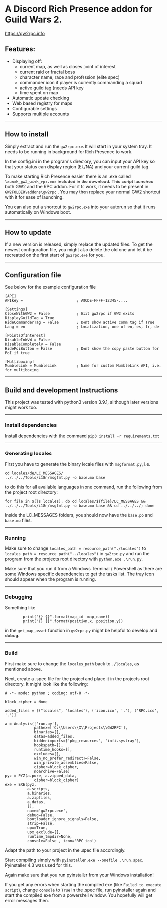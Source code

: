 # A Discord Rich Presence addon for Guild Wars 2.

https://gw2rpc.info

## Features:
* Displaying off:
   + current map, as well as closes point of interest
   + current raid or fractal boss
   + character name, race and profession (elite spec)
   + commander icon if player is currently commanding a squad
   + active guild tag (needs API key)
   + time spent on map
* Automatic update checking
* Web based registry for maps
* Configurable settings
* Supports multiple accounts
---
## How to install
Simply extract and run the `gw2rpc.exe`. It will start in your system tray. It needs to be running in background for Rich Presence to work.

In the config.ini in the program's directory, you can input your API key so that your status can display region (EU/NA) and your current guild tag.

To make starting Rich Presence easier, there is an .exe called `launch_gw2_with_rpc.exe` included in the download. This script launches both GW2 and the RPC addon. For it to work, it needs to be present in `GW2FOLDER\addons\gw2rpc` . You may then replace your normal GW2 shortcut with it for ease of launching.

You can also put a shortcut to `gw2rpc.exe` into your autorun so that it runs automatically on Windows boot.

---
## How to update
If a new version is released, simply replace the updated files. To get the newest configuration file, you might also delete the old one and let it be recreated on the first start of `gw2rpc.exe` for you.

---
## Configuration file
See below for the example configuration file
```
[API]
APIkey =                        ; ABCDE-FFFF-12345-....

[Settings]
CloseWithGW2 = False            ; Exit gw2rpc if GW2 exits
DisplayGuildTag = True          
HideCommanderTag = False        ; Dont show active comm tag if True
Lang = en                       ; Localization, one of en, es, fr, de

[PointsOfInterest]
DisableInWvW = False
DisableCompletely = False
HidePoiButton = False           ; Dont show the copy paste button for PoI if true

[Multiboxing]
MumbleLink = MumbleLink         ; Name for custom MumbleLink API, i.e. for multiboxing
```
---
## Build and development Instructions
This project was tested with python3 version 3.9.1, allthough later versions might work too.

---
### Install dependencies
Install dependencies with the command `pip3 install -r requirements.txt`

---
### Generating locales
First you have to generate the binary locale files with `msgformat.py`, i.e.
```
cd locales/de/LC_MESSAGES/
../../../Tools/i18n/msgfmt.py -o base.mo base
```
to do this for all available languages in one command, run the following from the project root directory:
```
for file in $(ls locales); do cd locales/${file}/LC_MESSAGES && ../../../Tools/i18n/msgfmt.py -o base.mo base && cd ../../../; done
```
Inside the LC_MESSAGES folders, you should now have the `base.po` and `base.mo` files.

---
### Running
Make sure to change `locales_path = resource_path("./locales")` to `locales_path = resource_path("../locales")` in `gw2rpc.py` and run the program from the projects root directory with `python.exe .\run.py`.

 Make sure that you run it from a Windows Terminal / Powershell as there are some Windows specific dependencies to get the tasks list. The tray icon should appear when the program is running.

---
### Debugging
Something like 
```
        print("{} {}".format(map_id, map_name))
        print("{} {}".format(position.x, position.y))
```
in the `get_map_asset` function in `gw2rpc.py` might be helpful to develop and debug.

---
### Build
First make sure to change the `locales_path` back to `./locales`, as mentioned above.

Next, create a .spec file for the project and place it in the projects root directory. It might look like the following:
```
# -*- mode: python ; coding: utf-8 -*-

block_cipher = None

added_files = [("locales", "locales"), ('icon.ico', '.'), ('RPC.ico', '.')]

a = Analysis(['run.py'],
             pathex=['C:\\Users\\X\\Projects\\GW2RPC'],
             binaries=[],
             datas=added_files,
             hiddenimports=['pkg_resources', 'infi.systray'],
             hookspath=[],
             runtime_hooks=[],
             excludes=[],
             win_no_prefer_redirects=False,
             win_private_assemblies=False,
             cipher=block_cipher,
             noarchive=False)
pyz = PYZ(a.pure, a.zipped_data,
             cipher=block_cipher)
exe = EXE(pyz,
          a.scripts,
          a.binaries,
          a.zipfiles,
          a.datas,
          [],
          name='gw2rpc.exe',
          debug=False,
          bootloader_ignore_signals=False,
          strip=False,
          upx=True,
          upx_exclude=[],
          runtime_tmpdir=None,
          console=False , icon='RPC.ico')
```
Adapt the path to your project in the .spec file accordingly. 

Start compiling simply with `pyinstaller.exe --onefile .\run.spec`. Pyinstaller 4.3 was used for this.

Again make sure that you run pyinstaller from your Windows installation!

If you get any errors when starting the compiled exe (like `Failed to execute script`), change `console` to `True` in the .spec file, run pyinstaller again and start the compiled exe from a powershell window. You hopefully will get error messages then.